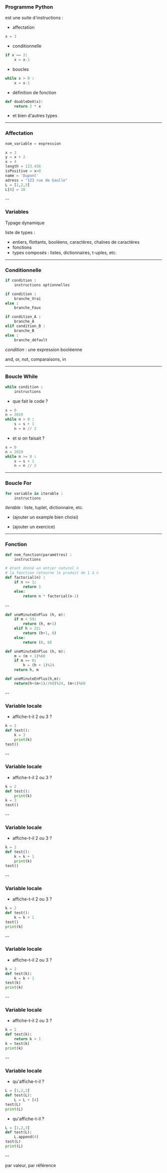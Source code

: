 ### Programme Python

est une suite d'instructions :

- affectation
```python
x = 3
```
- conditionnelle
```python
if x == 2:
	x = x-1
```

- boucles
```python
while x > 0 :
	x = x-1
```


- définition de fonction
```python
def doubleDeX(x):
	return 2 * x
```
- et bien d'autres types

---

### Affectation

```python
nom_variable = expression
```

```python
x = 3
y = x + 2
x = 4
length = 123.456
isPositive = x>0
name = 'Dupont'
adress = "123 rue de Gaulle"
L = [1,2,3]
L[0] = 10
```

--

### Variables

Typage dynamique

liste de types :
- entiers, flottants, booléens, caractères, chaînes de caractères
- fonctions
- types composés : listes, dictionnaires, t-uples, etc.


---

### Conditionnelle

```python
if condition :
	instructions optionnelles
```

```python
if condition : 
	branche_Vrai
else :
	branche_Faux
```

```python
if condition_A : 
	branche_A
elif condition_B : 
	branche_B
else :
	branche_défault
```

*condition* : une expression booléenne 

and, or, not, comparaisons, in

---

### Boucle While


```python
while condition :
	instructions
```

- que fait le code ?
```python
s = 0
n = 2019
while n > 0 :
	s = s + 1
	n = n // 2
```

- et si on faisait ?
```python
s = 0
n = 2019
while n >= 0 :
	s = s + 1
	n = n // 2
```


---

### Boucle For
```python
for variable in iterable :
	instructions
```

*iterable* : liste, tuplet, dictionnaire, etc.

- (ajouter un example bien choisi)

- (ajouter un exercice)

---

### Fonction

```python
def nom_fonction(paramètres) :
	instructions
```


```python
# étant donné un entier naturel n
# la fonction retourne le produit de 1 à n
def factorial(n) :
	if n <= 1:
		return 1
	else:
		return n * factorial(n-1)
```

--


```python
def uneMinuteEnPlus (h, m):
    if m < 59:
        return (h, m+1)
    elif h < 23:
        return (h+1, 0)
    else:
        return (0, 0)
```

```python
def uneMinuteEnPlus (h, m):
    m = (m + 1)%60
    if m == 0:
        h = (h + 1)%24
    return h, m
```

```python
def uneMinuteEnPlus(h,m):
    return(h+(m+1)//60)%24, (m+1)%60
```



--

### Variable locale

- affiche-t-il 2 ou 3 ?	
```python
k = 2
def test():
	k = 3
	print(k)
test()
```

--

### Variable locale

- affiche-t-il 2 ou 3 ?	
```python
k = 2
def test():
	print(k)
k = 3
test()
```

--

### Variable locale

- affiche-t-il 2 ou 3 ?	
```python
k = 2
def test():
	k = k + 1
	print(k)
test()
```

--

### Variable locale


- affiche-t-il 2 ou 3 ?	
```python
k = 2
def test():
	k = k + 1
test()
print(k)
```

--


### Variable locale


- affiche-t-il 2 ou 3 ?	
```python
k = 2
def test(k):
	k = k + 1
test(k)
print(k)
```

--

### Variable locale


- affiche-t-il 2 ou 3 ?	
```python
k = 2
def test(k):
	return k + 1
k = test(k)
print(k)
```

--


### Variable locale

- qu'affiche-t-il ?	
```python
L = [1,2,3]
def test(L):
	L = L + [4]
test(L)
print(L)
```

- qu'affiche-t-il ?	
```python
L = [1,2,3]
def test(L):
	L.append(4)
test(L)
print(L)
```

--



par valeur, par référence
